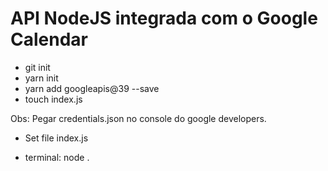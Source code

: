 # API NodeJS integrada com o Google Calendar

 - git init
 - yarn init
 - yarn add googleapis@39 --save
 - touch index.js

Obs: Pegar credentials.json no console do google developers.

 - Set file index.js

  - terminal: node .